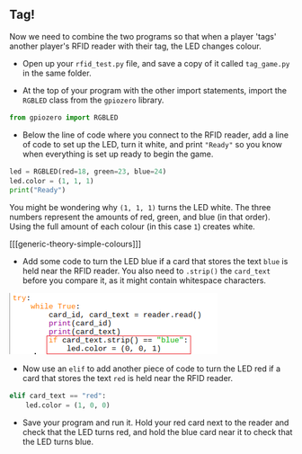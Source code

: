 ## Tag!

Now we need to combine the two programs so that when a player 'tags' another player's RFID reader with their tag, the LED changes colour.

+ Open up your `rfid_test.py` file, and save a copy of it called `tag_game.py` in the same folder.

+ At the top of your program with the other import statements, import the `RGBLED` class from the `gpiozero` library.

```python
from gpiozero import RGBLED
```

+ Below the line of code where you connect to the RFID reader, add a line of code to set up the LED, turn it white, and print `"Ready"` so you know when everything is set up ready to begin the game.

```python
led = RGBLED(red=18, green=23, blue=24)
led.color = (1, 1, 1)
print("Ready")
```

You might be wondering why `(1, 1, 1)` turns the LED white. The three numbers represent the amounts of red, green, and blue (in that order). Using the full amount of each colour (in this case `1`) creates white.

[[[generic-theory-simple-colours]]]

+ Add some code to turn the LED blue if a card that stores the text `blue` is held near the RFID reader. You also need to `.strip()` the `card_text` before you compare it, as it might contain whitespace characters.

![If red](images/if-red.png)

+ Now use an `elif` to add another piece of code to turn the LED red if a card that stores the text `red` is held near the RFID reader.

```python
elif card_text == "red":
    led.color = (1, 0, 0)
```

+ Save your program and run it. Hold your red card next to the reader and check that the LED turns red, and hold the blue card near it to check that the LED turns blue.
